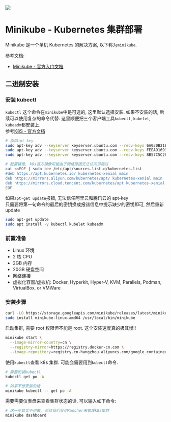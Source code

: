 
![](https://s3.leryn.top/website/image/minikube.png#crop=0&crop=0&crop=1&crop=1&height=243&id=vyoa5&originHeight=1552&originWidth=1600&originalType=binary&ratio=1&rotation=0&showTitle=false&status=done&style=none&title=&width=250)
<a name="THAKk"></a>
# Minikube - Kubernetes 集群部署
Minikube 是一个单机 Kubernetes 的解决方案, 以下称为`minikube`.

参考文档:

- [Minikube - 官方入门文档](https://minikube.sigs.k8s.io/docs/start/)
<a name="zGwrq"></a>
## 二进制安装
<a name="h9h1t"></a>
### 安装 kubectl

`kubectl` 这个命令在`minikube`中是可选的, 这里默认选择安装. 如果不安装的话, 后续可以使用复杂的命令代替. 这里顺便把三个客户端工具`kubectl`, `kubelet`, `kubeadm`都安装上.<br />参考[K8S - 官方文档](https://kubernetes.io/docs/setup/production-environment/tools/kubeadm/install-kubeadm/#before-you-begin)

```bash
# 添加apt key
sudo apt-key adv --keyserver keyserver.ubuntu.com --recv-keys 6A030B21BA07F4FB
sudo apt-key adv --keyserver keyserver.ubuntu.com --recv-keys FEEA9169307EA071
sudo apt-key adv --keyserver keyserver.ubuntu.com --recv-keys 8B57C5C2836F4BEB
```

```bash
# 配置镜像, k8s官方镜像可能由于网络原因无法访问请跳过
cat <<EOF | sudo tee /etc/apt/sources.list.d/kubernetes.list
#deb https://apt.kubernetes.io/ kubernetes-xenial main
deb https://mirrors.aliyun.com/kubernetes/apt/ kubernetes-xenial main
deb https://mirrors.cloud.tencent.com/kubernetes/apt kubernetes-xenial main
EOF
```

如果`apt-get update`报错, 无法信任阿里云和腾讯云的 apt-key<br />只需要将第一句命令的最后的密钥换成报错信息中提示缺少的密钥即可, 然后重新 update

```bash
sudo apt-get update
sudo apt install -y kubectl kubelet kubeadm
```

<a name="ocw6G"></a>
### 前置准备

- Linux 环境
- 2 核 CPU
- 2GB 内存
- 20GB 硬盘空间
- 网络连接
- 虚拟化容器/虚拟机: Docker, Hyperkit, Hyper-V, KVM, Parallels, Podman, VirtualBox, or VMWare

<a name="B01tV"></a>
### 安装步骤

```bash
curl -LO https://storage.googleapis.com/minikube/releases/latest/minikube-linux-amd64
sudo install minikube-linux-amd64 /usr/local/bin/minikube
```

启动集群, 需要 root 权限但不能是 root. 这个安装速度真的极其慢!!

```bash
minikube start \
  --image-mirror-country=cn \
  --registry-mirror=https://registry.docker-cn.com \
  --image-repository=registry.cn-hangzhou.aliyuncs.com/google_containers
```

使用`kubectl`查看 k8s 集群. 可能会需要用到`kubectl`命令.

```bash
# 需要安装kubectl
kubectl get po -A

# 如果不想安装的话
minikube kubectl -- get po -A
```

需要需要仪表盘来查看集群状态的话, 可以输入如下命令:

```bash
# 这一步其实不用做, 后续我们会用Rancher来管理k8s集群
minikube dashboard
```
